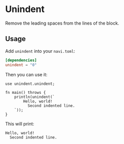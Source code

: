 # Unindent

Remove the leading spaces from the lines of the block.

## Usage

Add `unindent` into your `navi.toml`:

```toml
[dependencies]
unindent = "0"
```

Then you can use it:

```nv
use unindent.unindent;

fn main() throws {
    println(unindent(`
        Hello, world!
          Second indented line.
    `));
}
```

This will print:

```
Hello, world!
  Second indented line.
```
